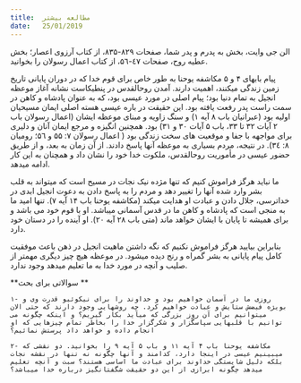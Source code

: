 ```yaml
---
title:  مطالعه بیشتر
date:   25/01/2019
---
```


الن جی وایت، بخش به پدرم و پدر شما، صفحات ۸۲۹-۸۳۵، از کتاب آرزوی اعصار؛ بخش عطیه روح، صفحات ٤٧-۵٦، از کتاب اعمال رسولان را بخوانید. 

پیام بابهای ۴ و ۵ مکاشفه یوحنا به طور خاص برای قوم خدا که در دوران پایانی تاریخ زمین زندگی میکنند، اهمیت دارند. آمدن روحالقدس در پنطیکاست نشانه آغاز موعظه انجیل  به تمام دنیا بود؛ پیام اصلی در مورد عیسی بود، که به عنوان پادشاه و کاهن در سمت راست پدر رفعت یافته بود. این حقیقت در باره عیسی هسته اصلی ایمان مسیحیان اولیه بود (عبرانیان باب ۸ آیه ۱) و سنگ زاویه و مبنای موعظه ایشان (اعمال رسولان باب ۲ آیات ۳۲ تا ۳۳، باب ۵ آیات ۳۰ و ۳۱) بود. همچنین انگیزه و مرجع ایمان آنان و دلیری برای مواجهه با جفا و موقعیت های سخت زندگی بود ( اعمال رسولان ٧: ۵۵ و ۵٦؛ رومیان ۸: ۳٤). در نتیجه، مردم بسیاری به موعظه آنها پاسخ دادند. از آن زمان به بعد، و از طریق حضور عیسی در مأموریت روحالقدس، ملکوت خدا خود را نشان داد و همچنان به این کار ادامه میدهد.

ما نباید هرگز فراموش کنیم که تنها مژده نیک نجات در مسیح است که میتواند به قلب بشر وارد شده آنها را تغییر دهد و مردم را به پاسخ دادن به دعوت انجیل ابدی در خداترسی، جلال دادن و عبادت او هدایت میکند (مکاشفه یوحنا باب ۱۴ آیه ۷). تنها امید ما به منجی است که پادشاه و کاهن ما در قدس آسمانی میباشد. او با قوم خود می باشد و برای همیشه تا پایان با ایشان خواهد ماند (متی باب ۲۸ آیه ۲۰). او آینده را در دستان خود دارد.

بنابراین بیایید هرگز فراموش نکنیم که نگه داشتن ماهیت انجیل در ذهن باعث موفقیت کامل پیام پایانی به بشر گمراه و رنج دیده میشود. در موعظه هیچ چیز دیگری مهمتر از صلیب و آنچه در مورد خدا به ما تعلیم میدهد وجود ندارد.

**سوالاتی برای بحث **

`۱- روزی ما در آسمان خواهیم بود و خداوند را برای نیکوئیو قدرت وی و بویژه فیضش ستایش و عبادت خواهیم کرد. چه روشهایی وجود دارند که حتی الان میتوانیم برای آن روز بزرگی که میآید بکار گیریم؟ و اینکه چگونه می توانیم با قلبهایی سپاسگزار و شکرگزار خدا را بخاطر تمام چیزهایی که او انجام داده و خواهد داد پرستش نمائیم؟`

`۲- مکاشفه یوحنا باب ۴ آیه ۱۱ و باب ۵ آیه ۹ را بخوانید. دو نقشی که میبینیم عیسی در اینجا دارد، کدامند و آنها چگونه نه تنها در نقشه نجات بلکه دلیل شایستگی خداوند برای عبادت ما اساسی هستند؟ سبت و آنچه تعلیم میدهد چگونه ابرازی از این دو حقیقت شگفتانگیز درباره خدا میباشد؟`